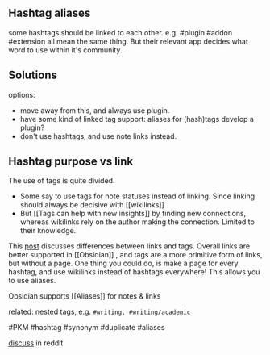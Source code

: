 ## Hashtag aliases
some hashtags should be linked to each other.
e.g. #plugin #addon #extension all mean the same thing.
But their relevant app decides what word to use within it's community.

## Solutions
options:
- move away from this, and always use plugin.
- have some kind of linked tag support: aliases for (hash)tags
  develop a plugin?
- don't use hashtags, and use note links instead.

## Hashtag purpose vs link
The use of tags is quite divided. 
- Some say to use tags for note statuses instead of linking. Since linking should always be decisive with [[wikilinks]]
- But [[Tags can help with new insights]] by finding new connections, whereas wikilinks rely on the author making the connection. Limited to their knowledge.

This [post](https://forum.obsidian.md/t/a-guide-on-links-vs-tags-in-obsidian/28231) discusses differences between links and tags.
Overall links are better supported in [[Obsidian]] , and tags are a more primitive form of links, but without a page.
One thing you could do, is make a page for every hashtag, and use wikilinks instead of hashtags everywhere! This allows you to use aliases.

Obsidian supports [[Aliases]] for notes & links

related: nested tags, e.g. `#writing, #writing/academic`

#PKM #hashtag #synonym #duplicate #aliases

[discuss](https://www.reddit.com/r/PKMS/comments/10a07wh/comment/j42frm2/?context=3) in reddit
